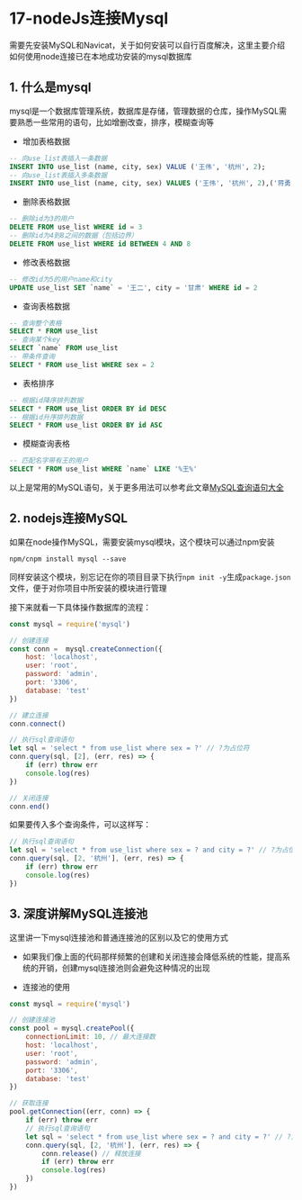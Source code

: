 # 17-nodeJs连接Mysql

需要先安装MySQL和Navicat，关于如何安装可以自行百度解决，这里主要介绍如何使用node连接已在本地成功安装的mysql数据库

## 1. 什么是mysql

mysql是一个数据库管理系统，数据库是存储，管理数据的仓库，操作MySQL需要熟悉一些常用的语句，比如增删改查，排序，模糊查询等

- 增加表格数据

```sql
-- 向use_list表插入一条数据
INSERT INTO use_list (name, city, sex) VALUE ('王伟', '杭州', 2);
-- 向use_list表插入多条数据
INSERT INTO use_list (name, city, sex) VALUES ('王伟', '杭州', 2),('蒋勇', '杭州', 2),('孙东辉', '杭州', 2),('王伟', '杭州', 2); 
```
- 删除表格数据
```sql
-- 删除id为3的用户
DELETE FROM use_list WHERE id = 3
-- 删除id为4到8之间的数据（包括边界）
DELETE FROM use_list WHERE id BETWEEN 4 AND 8
```
- 修改表格数据
```sql
-- 修改id为5的用户name和city
UPDATE use_list SET `name` = '王二', city = '甘肃' WHERE id = 2
```
- 查询表格数据
```sql
-- 查询整个表格
SELECT * FROM use_list
-- 查询某个key
SELECT `name` FROM use_list
-- 带条件查询
SELECT * FROM use_list WHERE sex = 2
```
- 表格排序
```sql
-- 根据id降序排列数据
SELECT * FROM use_list ORDER BY id DESC
-- 根据id升序排列数据
SELECT * FROM use_list ORDER BY id ASC
```
- 模糊查询表格
```sql
-- 匹配名字带有王的用户
SELECT * FROM use_list WHERE `name` LIKE '%王%'
```
以上是常用的MySQL语句，关于更多用法可以参考此文章[MySQL查询语句大全](https://www.cnblogs.com/mofujin/p/11355517.html)

## 2. nodejs连接MySQL

如果在node操作MySQL，需要安装mysql模块，这个模块可以通过npm安装
```
npm/cnpm install mysql --save
```
同样安装这个模块，别忘记在你的项目目录下执行`npm init -y`生成`package.json`文件，便于对你项目中所安装的模块进行管理

接下来就看一下具体操作数据库的流程：
```js
const mysql = require('mysql')

// 创建连接
const conn =  mysql.createConnection({
    host: 'localhost',
    user: 'root',
    password: 'admin',
    port: '3306',
    database: 'test'
})

// 建立连接
conn.connect()

// 执行sql查询语句
let sql = 'select * from use_list where sex = ?' // ?为占位符
conn.query(sql, [2], (err, res) => {
    if (err) throw err
    console.log(res)
})

// 关闭连接
conn.end()
```
如果要传入多个查询条件，可以这样写：
```js
// 执行sql查询语句
let sql = 'select * from use_list where sex = ? and city = ?' // ?为占位符
conn.query(sql, [2, '杭州'], (err, res) => {
    if (err) throw err
    console.log(res)
})
```
## 3. 深度讲解MySQL连接池

这里讲一下mysql连接池和普通连接池的区别以及它的使用方式

- 如果我们像上面的代码那样频繁的创建和关闭连接会降低系统的性能，提高系统的开销，创建mysql连接池则会避免这种情况的出现

- 连接池的使用
```js
const mysql = require('mysql')

// 创建连接池
const pool = mysql.createPool({
    connectionLimit: 10, // 最大连接数
    host: 'localhost',
    user: 'root',
    password: 'admin',
    port: '3306',
    database: 'test'
})

// 获取连接
pool.getConnection((err, conn) => {
    if (err) throw err
    // 执行sql查询语句
    let sql = 'select * from use_list where sex = ? and city = ?' // ?为占位符
    conn.query(sql, [2, '杭州'], (err, res) => {
        conn.release() // 释放连接
        if (err) throw err
        console.log(res)
    })
})
```
